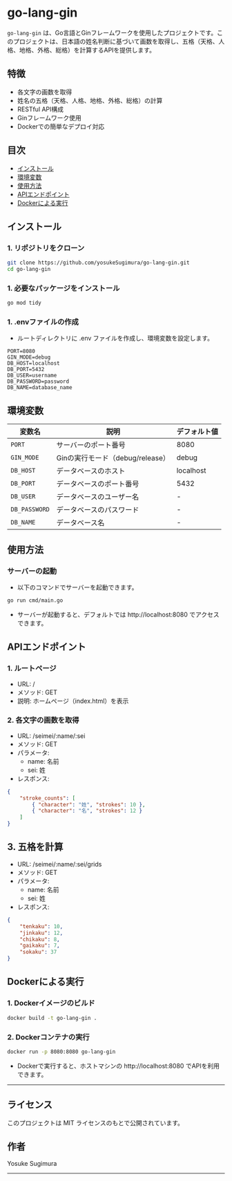 # go-lang-gin

`go-lang-gin` は、Go言語とGinフレームワークを使用したプロジェクトです。このプロジェクトは、日本語の姓名判断に基づいて画数を取得し、五格（天格、人格、地格、外格、総格）を計算するAPIを提供します。

## 特徴

- 各文字の画数を取得
- 姓名の五格（天格、人格、地格、外格、総格）の計算
- RESTful API構成
- Ginフレームワーク使用
- Dockerでの簡単なデプロイ対応

## 目次
- [インストール](#インストール)
- [環境変数](#環境変数)
- [使用方法](#使用方法)
- [APIエンドポイント](#APIエンドポイント)
- [Dockerによる実行](#Dockerによる実行)
  
## インストール

### 1. リポジトリをクローン

```bash
git clone https://github.com/yosukeSugimura/go-lang-gin.git
cd go-lang-gin
```
### 1. 必要なパッケージをインストール

```bash
go mod tidy
```

### 1. .envファイルの作成

- ルートディレクトリに .env ファイルを作成し、環境変数を設定します。

```plaintext
PORT=8080
GIN_MODE=debug
DB_HOST=localhost
DB_PORT=5432
DB_USER=username
DB_PASSWORD=password
DB_NAME=database_name
```

## 環境変数

| 変数名 | 説明 | デフォルト値 |
| ---- | ---- |---- |
| `PORT`	      | サーバーのポート番号	          |8080|
| `GIN_MODE`	  | Ginの実行モード（debug/release） |debug|
| `DB_HOST`	  | データベースのホスト	          |localhost|
| `DB_PORT`	  | データベースのポート番号	       |5432|
| `DB_USER`	  | データベースのユーザー名	       |-|
| `DB_PASSWORD` | データベースのパスワード	       |-|
| `DB_NAME`	  | データベース名	                 |-|

## 使用方法

### サーバーの起動

- 以下のコマンドでサーバーを起動できます。

```bash
go run cmd/main.go
```

- サーバーが起動すると、デフォルトでは http://localhost:8080 でアクセスできます。

## APIエンドポイント
### 1. ルートページ
- URL: /
- メソッド: GET
- 説明: ホームページ（index.html）を表示
### 2. 各文字の画数を取得
- URL: /seimei/:name/:sei
- メソッド: GET
- パラメータ:
  - name: 名前
  - sei: 姓
- レスポンス:
```json
{
    "stroke_counts": [
        { "character": "姓", "strokes": 10 },
        { "character": "名", "strokes": 12 }
    ]
}
```
## 3. 五格を計算
- URL: /seimei/:name/:sei/grids
- メソッド: GET
- パラメータ:
  - name: 名前
  - sei: 姓
- レスポンス:
```json
{
    "tenkaku": 10,
    "jinkaku": 12,
    "chikaku": 8,
    "gaikaku": 7,
    "sokaku": 37
}
```
## Dockerによる実行
### 1. Dockerイメージのビルド

```bash
docker build -t go-lang-gin .
```

### 2. Dockerコンテナの実行
```bash
docker run -p 8080:8080 go-lang-gin
```
- Dockerで実行すると、ホストマシンの http://localhost:8080 でAPIを利用できます。

---

## ライセンス

このプロジェクトは MIT ライセンスのもとで公開されています。

## 作者
Yosuke Sugimura


---